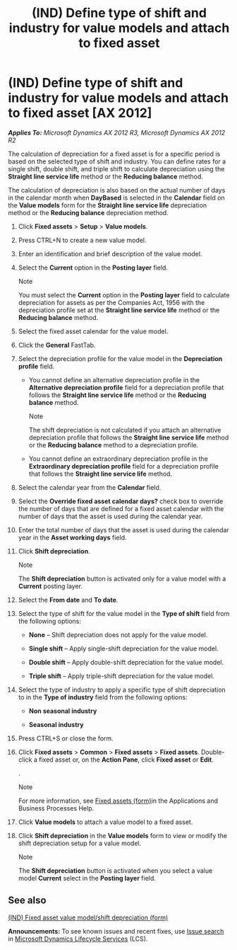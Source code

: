 ﻿---
title: (IND) Define type of shift and industry for value models and attach to fixed asset
TOCTitle: (IND) Define type of shift and industry for value models and attach to fixed asset
ms:assetid: 5a76c5f3-1a6a-4811-8667-d03341338723
ms:mtpsurl: https://technet.microsoft.com/en-us/library/JJ677842(v=AX.60)
ms:contentKeyID: 49385808
ms.date: 04/18/2014
mtps_version: v=AX.60
f1_keywords:
- fixed assets
- value models
- (IND)
- India
- type of industry
- type of shift
---

# (IND) Define type of shift and industry for value models and attach to fixed asset [AX 2012]


_**Applies To:** Microsoft Dynamics AX 2012 R3, Microsoft Dynamics AX 2012 R2_

The calculation of depreciation for a fixed asset is for a specific period is based on the selected type of shift and industry. You can define rates for a single shift, double shift, and triple shift to calculate depreciation using the **Straight line service life** method or the **Reducing balance** method.

The calculation of depreciation is also based on the actual number of days in the calendar month when **DayBased** is selected in the **Calendar** field on the **Value models** form for the **Straight line service life** depreciation method or the **Reducing balance** depreciation method.

1.  Click **Fixed assets** \> **Setup** \> **Value models**.

2.  Press CTRL+N to create a new value model.

3.  Enter an identification and brief description of the value model.

4.  Select the **Current** option in the **Posting layer** field.
    

    > [!NOTE]
    > <P>You must select the <STRONG>Current</STRONG> option in the <STRONG>Posting layer</STRONG> field to calculate depreciation for assets as per the Companies Act, 1956 with the depreciation profile set at the <STRONG>Straight line service life</STRONG> method or the <STRONG>Reducing balance</STRONG> method.</P>



5.  Select the fixed asset calendar for the value model.

6.  Click the **General** FastTab.

7.  Select the depreciation profile for the value model in the **Depreciation profile** field.
    
      - You cannot define an alternative depreciation profile in the **Alternative depreciation profile** field for a depreciation profile that follows the **Straight line service life** method or the **Reducing balance** method.
        

        > [!NOTE]
        > <P>The shift depreciation is not calculated if you attach an alternative depreciation profile that follows the <STRONG>Straight line service life</STRONG> method or the <STRONG>Reducing balance</STRONG> method to a depreciation profile.</P>

    
      - You cannot define an extraordinary depreciation profile in the **Extraordinary depreciation profile** field for a depreciation profile that follows the **Straight line service life** method.

8.  Select the calendar year from the **Calendar** field.

9.  Select the **Override fixed asset calendar days?** check box to override the number of days that are defined for a fixed asset calendar with the number of days that the asset is used during the calendar year.

10. Enter the total number of days that the asset is used during the calendar year in the **Asset working days** field.

11. Click **Shift depreciation**.
    

    > [!NOTE]
    > <P>The <STRONG>Shift depreciation</STRONG> button is activated only for a value model with a <STRONG>Current</STRONG> posting layer.</P>



12. Select the **From date** and **To date**.

13. Select the type of shift for the value model in the **Type of shift** field from the following options:
    
      - **None** – Shift depreciation does not apply for the value model.
    
      - **Single shift** – Apply single-shift depreciation for the value model.
    
      - **Double shift** – Apply double-shift depreciation for the value model.
    
      - **Triple shift** – Apply triple-shift depreciation for the value model.

14. Select the type of industry to apply a specific type of shift depreciation to in the **Type of industry** field from the following options:
    
      - **Non seasonal industry**
    
      - **Seasonal industry**

15. Press CTRL+S or close the form.

16. Click **Fixed assets** \> **Common** \> **Fixed assets** \> **Fixed assets**. Double-click a fixed asset or, on the **Action Pane**, click **Fixed asset** or **Edit**.
    
    .
    

    > [!NOTE]
    > <P>For more information, see <A href="https://technet.microsoft.com/en-us/library/aa620341(v=ax.60)">Fixed assets (form)</A>in the Applications and Business Processes Help.</P>



17. Click **Value models** to attach a value model to a fixed asset.

18. Click **Shift depreciation** in the **Value models** form to view or modify the shift depreciation setup for a value model.
    

    > [!NOTE]
    > <P>The <STRONG>Shift depreciation</STRONG> button is activated when you select a value model <STRONG>Current</STRONG> select in the <STRONG>Posting layer</STRONG> field.</P>



## See also

[(IND) Fixed asset value model/shift depreciation (form)](https://technet.microsoft.com/en-us/library/jj678007\(v=ax.60\))

  
**Announcements:** To see known issues and recent fixes, use [Issue search](http://go.microsoft.com/fwlink/?linkid=389258) in [Microsoft Dynamics Lifecycle Services](http://go.microsoft.com/fwlink/?linkid=306505) (LCS).

